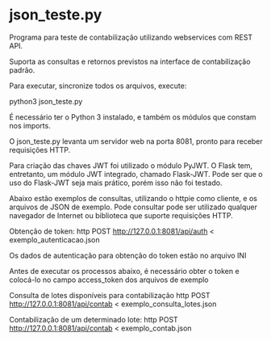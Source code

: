 <h1>json_teste.py</h1>

Programa para teste de contabilização utilizando webservices com REST API.

Suporta as consultas e retornos previstos na interface de contabilização padrão.

Para executar, sincronize todos os arquivos, execute:

python3 json_teste.py

É necessário ter o Python 3 instalado, e também os módulos que constam nos imports.

O json_teste.py levanta um servidor web na porta 8081, pronto para receber requisições HTTP.

Para criação das chaves JWT foi utilizado o módulo PyJWT. O Flask tem, entretanto, um módulo JWT integrado, chamado Flask-JWT. Pode ser que o uso do Flask-JWT seja mais prático, porém isso não foi testado.

Abaixo estão exemplos de consultas, utilizando o httpie como cliente, e os arquivos de JSON de exemplo. Pode consultar pode ser utilizado qualquer navegador de Internet ou biblioteca que suporte requisições HTTP.
 
Obtenção de token:
http POST http://127.0.0.1:8081/api/auth < exemplo_autenticacao.json
 
Os dados de autenticação para obtenção do token estão no arquivo INI
 
Antes de executar os processos abaixo, é necessário obter o token e colocá-lo no campo access_token dos arquivos de exemplo

Consulta de lotes disponíveis para contabilização
http POST http://127.0.0.1:8081/api/contab < exemplo_consulta_lotes.json
 
Contabilização de um determinado lote:
http POST http://127.0.0.1:8081/api/contab < exemplo_contab.json
